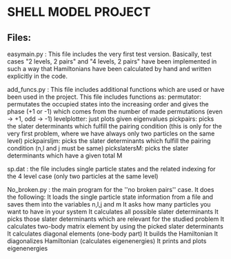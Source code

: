# SHELL MODEL PROJECT 

## Files:
easymain.py : This file includes the very first test version. Basically, test cases "2 levels, 2 pairs" and "4 levels, 2 pairs" have been implemented in such a way that Hamiltonians have been calculated by hand and written explicitly in the code. 

add_funcs.py : This file includes additional functions which are used or have been used in the project. This file includes functions as:
   permutator: permutates the occupied states into the increasing order and gives the phase (+1 or -1) which comes from the number of made permutations (even -> +1, odd -> -1)
   levelplotter: just plots given eigenvalues 
   pickpairs: picks the slater determinants which fulfill the pairing condition (this is only for the very first problem, where we have always only two particles on the same level)
   pickpairsljm: picks the slater determinants which fulfill the pairing condition (n,l and j must be same)
   pickslatersM: picks the slater determinants which have a given total M
      
sp.dat : the file includes single particle states and the related indexing for the 4 level case (only two particles at the same level)

No_broken.py : the main program for the ''no broken pairs'' case. It does the following:
   It loads the single particle state information from a file and saves them into the variables n,l,j and m
   It asks how many particles you want to have in your system
   It calculates all possible slater determinants
   It picks those slater determinants which are relevant for the studied problem
   It calculates two-body matrix element by using the picked slater determinants
   It calculates diagonal elements (one-body part)
   It builds the Hamiltonian 
   It diagonalizes Hamiltonian (calculates eigenenergies)
   It prints and plots eigenenergies
